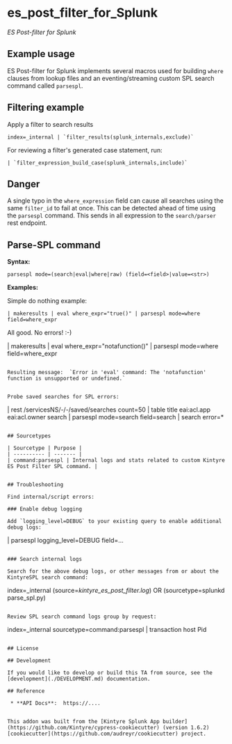 # es_post_filter_for_Splunk

_ES Post-filter for Splunk_

## Example usage

ES Post-filter for Splunk implements several macros used for building `where` clauses from lookup files and an eventing/streaming custom SPL search command called `parsespl`.


## Filtering example

Apply a filter to search results
```
index=_internal | `filter_results(splunk_internals,exclude)`
```

For reviewing a filter's generated case statement, run:

```
| `filter_expression_build_case(splunk_internals,include)`
```

## Danger

A single typo in the `where_expression` field can cause all searches using the same `filter_id` to fail at once.  This can be detected ahead of time using the `parsespl` command.  This sends in all expression to the `search/parser` rest endpoint.


## Parse-SPL command

**Syntax:**

```
parsespl mode=(search|eval|where|raw) (field=<field>|value=<str>)
```

**Examples:**

Simple do nothing example:
```
| makeresults | eval where_expr="true()" | parsespl mode=where field=where_expr
```

All good. No errors!  :-)


| makeresults | eval where_expr="notafunction()" | parsespl mode=where field=where_expr
```

Resulting message:  `Error in 'eval' command: The 'notafunction' function is unsupported or undefined.`


Probe saved searches for SPL errors:
```
| rest /servicesNS/-/-/saved/searches count=50
| table title eai:acl.app eai:acl.owner search
| parsespl mode=search field=search
| search error=*
```

## Sourcetypes

| Sourcetype | Purpose |
| ---------- | ------- |
| command:parsespl | Internal logs and stats related to custom Kintyre ES Post Filter SPL command. |


## Troubleshooting

Find internal/script errors:

### Enable debug logging

Add `logging_level=DEBUG` to your existing query to enable additional debug logs:

```
| parsespl logging_level=DEBUG field=...
```

### Search internal logs

Search for the above debug logs, or other messages from or about the KintyreSPL search command:

```
index=_internal (source=*kintyre_es_post_filter.log*) OR (sourcetype=splunkd parse_spl.py)
```

Review SPL search command logs group by request:

```
index=_internal sourcetype=command:parsespl | transaction host Pid
```

## License

## Development

If you would like to develop or build this TA from source, see the [development](./DEVELOPMENT.md) documentation.

## Reference

 * **API Docs**:  https://....


This addon was built from the [Kintyre Splunk App builder](https://github.com/Kintyre/cypress-cookiecutter) (version 1.6.2) [cookiecutter](https://github.com/audreyr/cookiecutter) project.
